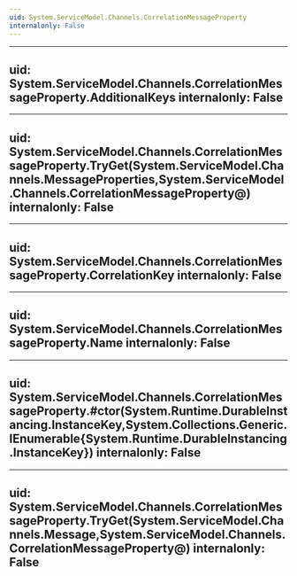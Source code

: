 ```yaml
---
uid: System.ServiceModel.Channels.CorrelationMessageProperty
internalonly: False
---
```


---
uid: System.ServiceModel.Channels.CorrelationMessageProperty.AdditionalKeys
internalonly: False
---

---
uid: System.ServiceModel.Channels.CorrelationMessageProperty.TryGet(System.ServiceModel.Channels.MessageProperties,System.ServiceModel.Channels.CorrelationMessageProperty@)
internalonly: False
---

---
uid: System.ServiceModel.Channels.CorrelationMessageProperty.CorrelationKey
internalonly: False
---

---
uid: System.ServiceModel.Channels.CorrelationMessageProperty.Name
internalonly: False
---

---
uid: System.ServiceModel.Channels.CorrelationMessageProperty.#ctor(System.Runtime.DurableInstancing.InstanceKey,System.Collections.Generic.IEnumerable{System.Runtime.DurableInstancing.InstanceKey})
internalonly: False
---

---
uid: System.ServiceModel.Channels.CorrelationMessageProperty.TryGet(System.ServiceModel.Channels.Message,System.ServiceModel.Channels.CorrelationMessageProperty@)
internalonly: False
---
